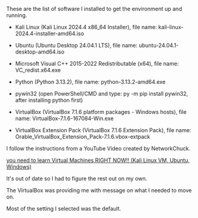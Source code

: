 These are the list of software I installed to get the environment up and running.

- Kali Linux (Kali Linux 2024.4 x86_64 Installer), file name: kali-linux-2024.4-installer-amd64.iso

- Ubuntu (Ubuntu Desktop 24.04.1 LTS), file name: ubuntu-24.04.1-desktop-amd64.iso

- Microsoft Visual C++ 2015-2022 Redistributable (x64), file name: VC_redist.x64.exe

- Python (Python 3.13.2), file name: python-3.13.2-amd64.exe

- pywin32 (open PowerShell/CMD and type: py -m pip install pywin32, after installing python first)

- VirtualBox (VirtualBox 7.1.6 platform packages - Windows hosts), file name: VirtualBox-7.1.6-167084-Win.exe

- VirtualBox Extension Pack (VirtualBox 7.1.6 Extension Pack), file name: Orable_VirtualBox_Extension_Pack-7.1.6.vbox-extpack

I follow the instructions from a YouTube Video created by NetworkChuck.

[you need to learn Virtual Machines RIGHT NOW!! (Kali Linux VM, Ubuntu, Windows)](https://www.youtube.com/watch?v=wX75Z-4MEoM&t=635s)

It's out of date so I had to figure the rest out on my own.

The VirtualBox was providing me with message on what I needed to move on.

Most of the setting I selected was the default.
